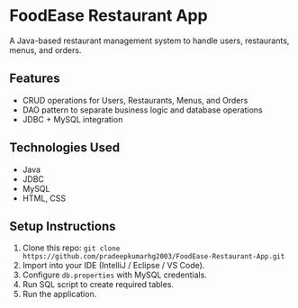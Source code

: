 # FoodEase Restaurant App
A Java-based restaurant management system to handle users, restaurants, menus, and orders.

## Features
- CRUD operations for Users, Restaurants, Menus, and Orders
- DAO pattern to separate business logic and database operations
- JDBC + MySQL integration

## Technologies Used
- Java
- JDBC
- MySQL
- HTML, CSS

## Setup Instructions
1. Clone this repo: `git clone https://github.com/pradeepkumarhg2003/FoodEase-Restaurant-App.git`
2. Import into your IDE (IntelliJ / Eclipse / VS Code).
3. Configure `db.properties` with MySQL credentials.
4. Run SQL script to create required tables.
5. Run the application.

